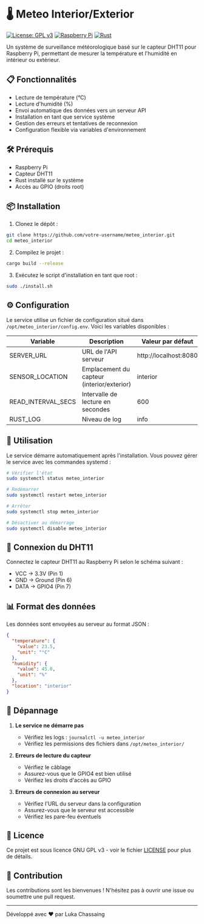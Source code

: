 # 🌡️ Meteo Interior/Exterior

[![License: GPL v3](https://img.shields.io/badge/License-GPLv3-blue.svg)](https://www.gnu.org/licenses/gpl-3.0)
[![Raspberry Pi](https://img.shields.io/badge/Raspberry%20Pi-C51A4A?style=flat&logo=Raspberry-Pi)](https://www.raspberrypi.org/)
[![Rust](https://img.shields.io/badge/Rust-000000?style=flat&logo=rust&logoColor=white)](https://www.rust-lang.org/)

Un système de surveillance météorologique basé sur le capteur DHT11 pour Raspberry Pi, permettant de mesurer la température et l'humidité en intérieur ou extérieur.

## 📋 Fonctionnalités

- Lecture de température (°C)
- Lecture d'humidité (%)
- Envoi automatique des données vers un serveur API
- Installation en tant que service système
- Gestion des erreurs et tentatives de reconnexion
- Configuration flexible via variables d'environnement

## 🛠️ Prérequis

- Raspberry Pi
- Capteur DHT11
- Rust installé sur le système
- Accès au GPIO (droits root)

## 📦 Installation

1. Clonez le dépôt :
```bash
git clone https://github.com/votre-username/meteo_interior.git
cd meteo_interior
```

2. Compilez le projet :
```bash
cargo build --release
```

3. Exécutez le script d'installation en tant que root :
```bash
sudo ./install.sh
```

## ⚙️ Configuration

Le service utilise un fichier de configuration situé dans `/opt/meteo_interior/config.env`. Voici les variables disponibles :

| Variable | Description | Valeur par défaut |
|----------|-------------|-------------------|
| SERVER_URL | URL de l'API serveur | http://localhost:8080 |
| SENSOR_LOCATION | Emplacement du capteur (interior/exterior) | interior |
| READ_INTERVAL_SECS | Intervalle de lecture en secondes | 600 |
| RUST_LOG | Niveau de log | info |

## 📡 Utilisation

Le service démarre automatiquement après l'installation. Vous pouvez gérer le service avec les commandes systemd :

```bash
# Vérifier l'état
sudo systemctl status meteo_interior

# Redémarrer
sudo systemctl restart meteo_interior

# Arrêter
sudo systemctl stop meteo_interior

# Désactiver au démarrage
sudo systemctl disable meteo_interior
```

## 🔌 Connexion du DHT11

Connectez le capteur DHT11 au Raspberry Pi selon le schéma suivant :
- VCC → 3.3V (Pin 1)
- GND → Ground (Pin 6)
- DATA → GPIO4 (Pin 7)

## 📊 Format des données

Les données sont envoyées au serveur au format JSON :

```json
{
  "temperature": {
    "value": 23.5,
    "unit": "°C"
  },
  "humidity": {
    "value": 45.0,
    "unit": "%"
  },
  "location": "interior"
}
```

## 🔧 Dépannage

1. **Le service ne démarre pas**
   - Vérifiez les logs : `journalctl -u meteo_interior`
   - Vérifiez les permissions des fichiers dans `/opt/meteo_interior/`

2. **Erreurs de lecture du capteur**
   - Vérifiez le câblage
   - Assurez-vous que le GPIO4 est bien utilisé
   - Vérifiez les droits d'accès au GPIO

3. **Erreurs de connexion au serveur**
   - Vérifiez l'URL du serveur dans la configuration
   - Assurez-vous que le serveur est accessible
   - Vérifiez les pare-feu éventuels

## 📄 Licence

Ce projet est sous licence GNU GPL v3 - voir le fichier [LICENSE](LICENSE) pour plus de détails.

## 🤝 Contribution

Les contributions sont les bienvenues ! N'hésitez pas à ouvrir une issue ou soumettre une pull request.

---

Développé avec ❤️ par Luka Chassaing